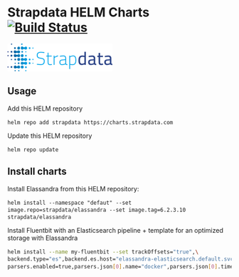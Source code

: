 # Strapdata HELM Charts [![Build Status](https://travis-ci.org/strapdata/strapcharts.svg?branch=master)](https://travis-ci.org/strapdata/strapcharts)

[![Strapdata Logo](strapdata-logolong.png)](http://www.strapdata.io)

## Usage

Add this HELM repository

	helm repo add strapdata https://charts.strapdata.com	

Update this HELM repository

	helm repo update

## Install charts

Install Elassandra from this HELM repository:

	helm install --namespace "defaut" --set image.repo=strapdata/elassandra --set image.tag=6.2.3.10 strapdata/elassandra

Install Fluentbit with an Elasticsearch pipeline + template for an optimized storage with Elassandra

```bash
helm install --name my-fluentbit --set trackOffsets="true",\
backend.type="es",backend.es.host="elassandra-elasticsearch.default.svc.cluster.local",backend.es.time_key="es_time",backend.es.pipeline="fluentbit",\
parsers.enabled=true,parsers.json[0].name="docker",parsers.json[0].timeKey="time",parsers.json[0].timeFormat="%Y-%m-%dT%H:%M:%S.%L",parsers.json[0].timeKeep="Off" ./stable/fluent-bit
```
